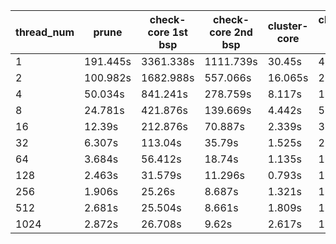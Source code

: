 thread_num | prune | check-core 1st bsp | check-core 2nd bsp | cluster-core | cluster-non-core | total | total speedup
--- | --- | --- | --- | --- | --- | --- | ---
1 | 191.445s | 3361.338s | 1111.739s | 30.45s | 40.918s | 4735.893s | 1.000
2 | 100.982s | 1682.988s | 557.066s | 16.065s | 21.003s | 2378.107s | 1.991
4 | 50.034s | 841.241s | 278.759s | 8.117s | 10.805s | 1188.96s | 3.983
8 | 24.781s | 421.876s | 139.669s | 4.442s | 5.82s | 596.592s | 7.938
16 | 12.39s | 212.876s | 70.887s | 2.339s | 3.606s | 302.102s | 15.676
32 | 6.307s | 113.04s | 35.79s | 1.525s | 2.285s | 158.952s | 29.794
64 | 3.684s | 56.412s | 18.74s | 1.135s | 1.766s | 81.741s | 57.938
128 | 2.463s | 31.579s | 11.296s | 0.793s | 1.218s | 47.353s | 100.013
256 | 1.906s | 25.26s | 8.687s | 1.321s | 1.182s | 38.359s | 123.462
512 | 2.681s | 25.504s | 8.661s | 1.809s | 1.331s | 39.99s | 118.427
1024 | 2.872s | 26.708s | 9.62s | 2.617s | 1.858s | 43.679s | 108.425